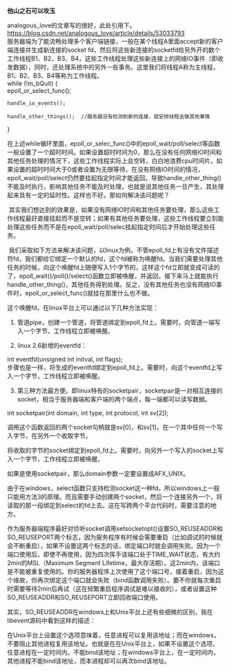 **他山之石可以攻玉**

analogous_love的文章写的很好，此处引用下。  
https://blog.csdn.net/analogous_love/article/details/53033793  
服务器端为了能流畅处理多个客户端链接，一般在某个线程A里面accept新的客户端连接并生成新连接的socket fd，然后将这些新连接的socketfd给另外开的数个工作线程B1、B2、B3、B4，这些工作线程处理这些新连接上的网络IO事件（即收发数据），同时，还处理系统中的另外一些事务。这里我们将线程A称为主线程，B1、B2、B3、B4等称为工作线程。  
while (!m_bQuit)
{  
    epoll_or_select_func();
 
    handle_io_events();
 
    handle_other_things();  //服务器没有检测到新的连接，就安排线程去做其他事情
}

 在上述while循环里面，epoll_or_selec_func()中的epoll_wait/poll/select等函数一般设置了一个超时时间。如果设置超时时间为0，那么在没有任何网络IO时间和其他任务处理的情况下，这些工作线程实际上会空转，白白地浪费cpu时间片。如果设置的超时时间大于0或者设置为无限等待，在没有网络IO时间的情况，epoll_wait/poll/select仍然要挂起指定时间才能返回，导致handle_other_thing()不能及时执行，影响其他任务不能及时处理，也就是说其他任务一旦产生，其处理起来具有一定的延时性。这样也不好。那如何解决该问题呢？

 其实我们想达到的效果是，如果没有网络IO时间和其他任务要处理，那么这些工作线程最好直接挂起而不是空转；如果有其他任务要处理，这些工作线程要立刻能处理这些任务而不是在epoll_wait/poll/selec挂起指定时间后才开始处理这些任务。

 我们采取如下方法来解决该问题，以linux为例，不管epoll_fd上有没有文件描述符fd，我们都给它绑定一个默认的fd，这个fd被称为唤醒fd。当我们需要处理其他任务的时候，向这个唤醒fd上随便写入1个字节的，这样这个fd立即就变成可读的了，epoll_wait()/poll()/select()函数立即被唤醒，并返回，接下来马上就能执行handle_other_thing()，其他任务得到处理。反之，没有其他任务也没有网络IO事件时，epoll_or_select_func()就挂在那里什么也不做。

这个唤醒fd，在linux平台上可以通过以下几种方法实现：

1. 管道pipe，创建一个管道，将管道绑定到epoll_fd上。需要时，向管道一端写入一个字节，工作线程立即被唤醒。

2. linux 2.6新增的eventfd：

int eventfd(unsigned int initval, int flags);  
步骤也是一样，将生成的eventfd绑定到epoll_fd上。需要时，向这个eventfd上写入一个字节，工作线程立即被唤醒。

3. 第三种方法最方便。即linux特有的socketpair，socketpair是一对相互连接的socket，相当于服务器端和客户端的两个端点，每一端都可以读写数据。

int socketpair(int domain, int type, int protocol, int sv[2]);

调用这个函数返回的两个socket句柄就是sv[0]，和sv[1]，在一个其中任何一个写入字节，在另外一个收取字节。

将收取的字节的socket绑定到epoll_fd上。需要时，向另外一个写入的socket上写入一个字节，工作线程立即被唤醒。

如果是使用socketpair，那么domain参数一定要设置成AFX_UNIX。

由于在windows，select函数只支持检测socket这一种fd，所以windows上一般只能用方法3的原理。而且需要手动创建两个socket，然后一个连接另外一个，将读取的那一段绑定到select的fd上去。这在写跨两个平台代码时，需要注意的地方。


作为服务器端程序最好对侦听socket调用setsocketopt()设置SO_REUSEADDR和SO_REUSEPORT两个标志，因为服务程序有时候会需要重启（比如调试的时候就会不断重启），如果不设置这两个标志的话，绑定端口时就会调用失败。因为一个端口使用后，即使不再使用，因为四次挥手该端口处于TIME_WAIT状态，有大约2min的MSL（Maximum Segment Lifetime，最大存活期）。这2min内，该端口是不能被重复使用的。你的服务器程序上次使用了这个端口号，接着重启，因为这个缘故，你再次绑定这个端口就会失败（bind函数调用失败）。要不你就每次重启时需要等待2min后再试（这在频繁重启程序调试是难以接收的），或者设置这种SO_REUSEADDR和SO_REUSEPORT立即回收端口使用。

其实，SO_REUSEADDR在windows上和Unix平台上还有些细微的区别，我在libevent源码中看到这样的描述：

在Unix平台上设置这个选项意味着，任意进程可以复用该地址；而在windows，不要阻止其他进程复用该地址。也就是在在Unix平台上，如果不设置这个选项，任意进程在一定时间内，不能bind该地址；在windows平台上，在一定时间内，其他进程不能bind该地址，而本进程却可以再次bind该地址。
